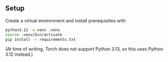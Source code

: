 ## Setup
Create a virtual environment and install prerequisites with
```bash
python3.12 -m venv .venv
source .venv/bin/activate
pip install -r requirements.txt
```
(At time of writing, Torch does not support Python 3.13, so this uses Python 3.12 instead.)
